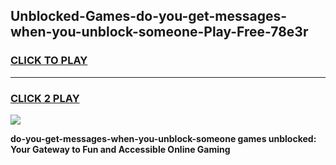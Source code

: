 
## Unblocked-Games-do-you-get-messages-when-you-unblock-someone-Play-Free-78e3r
<h3>
<a href="https://premium76.site?title=do-you-get-messages-when-you-unblock-someone&ref=21A">CLICK TO PLAY</a></h3>
<hr>

<h3>
<a href="https://premium76.site?title=do-you-get-messages-when-you-unblock-someone&ref=21A">CLICK 2 PLAY</a>
  
</h3>

<a href="https://premium76.site?title=do-you-get-messages-when-you-unblock-someone&ref=21A"><img src="https://clearcache.store/games.png"></a>


**do-you-get-messages-when-you-unblock-someone games unblocked: Your Gateway to Fun and Accessible Online Gaming**
